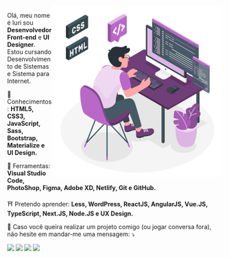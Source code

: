 <img src="image.png" min-width="400px" max-width="400px" width="400px" align="right" alt="iuricode - image">

<p align="left">
  Olá, meu nome é Iuri sou <strong>Desenvolvedor Front-end</strong> e <strong>UI Designer</strong>.<br>
  Estou cursando Desenvolvimento de Sistemas e Sistema para Internet.
</p>

<p align="left">
  🚀 Conhecimentos: <strong>HTML5, CSS3, JavaScript, Sass, Bootstrap, Materialize e UI Design.</strong>
</p>

<p align="left">
  🔧 Ferramentas: <strong>Visual Studio Code, PhotoShop, Figma, Adobe XD, Netlify, Git e GitHub.</strong>
</p>

<p align="left">
  ⛩ Pretendo aprender: <strong>Less, WordPress, ReactJS, AngularJS, Vue.JS, TypeScript, Next.JS, Node.JS e UX Design.</strong>
</p>

<p align="left">
💌 Caso você queira realizar um projeto comigo (ou jogar conversa fora), não hesite
em mandar-me uma mensagem: ⤵️
</p>

<p align="left">
<a href="mailto:iuricodebrasil@gmail.com" alt="Gmail">
<img src="https://img.shields.io/badge/-Gmail-e34c41?style=flat-square&labelColor=e34c41&logo=gmail&logoColor=white&link=iuricodebrasil@gmail.com" /></a>
  
<a href="https://www.linkedin.com/in/iuricode" alt="Linkedin">
<img src="https://img.shields.io/badge/-Linkedin-blue?style=flat-square&logo=Linkedin&logoColor=white&link=https://www.linkedin.com/in/iuricode" /></a>
  
<a href="https://api.whatsapp.com/send?phone=5514991653238&text=Olá%20Iuri,%20tudo%20bem?" alt="WhatsApp">
<img src="https://img.shields.io/badge/-WhatsApp-3CB371?style=flat-square&labelColor=3CB371&logo=whatsapp&logoColor=white&link=https://api.whatsapp.com/send?phone=5514991653238&text=Olá%20Iuri,%20tudo%20bem?"/></a>

<a href="https://www.facebook.com/iuricode/" alt="Facebook">
<img src="https://img.shields.io/badge/-Facebook-4169E1?style=flat-square&labelColor=4169E1&logo=facebook&logoColor=white&link=https://www.facebook.com/iuricode/"/></a>
</p>
 
 
